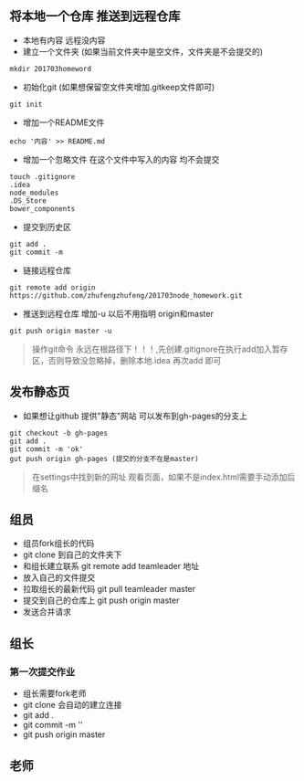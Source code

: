 ## 将本地一个仓库 推送到远程仓库
- 本地有内容  远程没内容
- 建立一个文件夹 (如果当前文件夹中是空文件，文件夹是不会提交的)
```
mkdir 201703homeword
```
- 初始化git (如果想保留空文件夹增加.gitkeep文件即可)
```
git init
```
- 增加一个README文件
```
echo '内容' >> README.md
```
- 增加一个忽略文件
在这个文件中写入的内容 均不会提交
```
touch .gitignore 
.idea
node_modules
.DS_Store
bower_components
```
- 提交到历史区
```
git add .
git commit -m 
```
- 链接远程仓库
```
git remote add origin https://github.com/zhufengzhufeng/201703node_homework.git

```
- 推送到远程仓库
增加-u 以后不用指明 origin和master
```
git push origin master -u
```

> 操作git命令 永远在根路径下！！！,先创建.gitignore在执行add加入暂存区，否则导致没忽略掉，删除本地.idea 再次add 即可


## 发布静态页
- 如果想让github 提供"静态"网站 可以发布到gh-pages的分支上
```
git checkout -b gh-pages
git add .
git commit -m 'ok'
gut push origin gh-pages (提交的分支不在是master)
```

> 在settings中找到新的网址 观看页面，如果不是index.html需要手动添加后缀名

## 组员
- 组员fork组长的代码
- git clone 到自己的文件夹下
- 和组长建立联系 git remote add teamleader 地址
- 放入自己的文件提交
- 拉取组长的最新代码 git pull teamleader master
- 提交到自己的仓库上  git push origin master
- 发送合并请求
## 组长

### 第一次提交作业
- 组长需要fork老师
- git clone 会自动的建立连接
- git add .
- git commit -m ''
- git push origin master
## 老师


